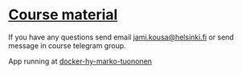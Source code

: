 # [Course material](https://docker-hy.github.io)

If you have any questions send email jami.kousa@helsinki.fi or send message in course telegram group.

App running at [docker-hy-marko-tuononen](https://docker-hy-marko-tuononen.herokuapp.com/)
